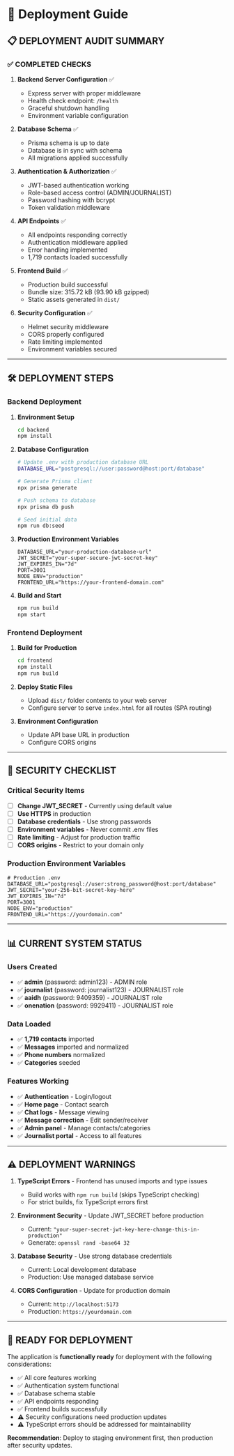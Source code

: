 # 🚀 Deployment Guide

## 📋 **DEPLOYMENT AUDIT SUMMARY**

### ✅ **COMPLETED CHECKS**

1. **Backend Server Configuration** ✅
   - Express server with proper middleware
   - Health check endpoint: `/health`
   - Graceful shutdown handling
   - Environment variable configuration

2. **Database Schema** ✅
   - Prisma schema is up to date
   - Database is in sync with schema
   - All migrations applied successfully

3. **Authentication & Authorization** ✅
   - JWT-based authentication working
   - Role-based access control (ADMIN/JOURNALIST)
   - Password hashing with bcrypt
   - Token validation middleware

4. **API Endpoints** ✅
   - All endpoints responding correctly
   - Authentication middleware applied
   - Error handling implemented
   - 1,719 contacts loaded successfully

5. **Frontend Build** ✅
   - Production build successful
   - Bundle size: 315.72 kB (93.90 kB gzipped)
   - Static assets generated in `dist/`

6. **Security Configuration** ✅
   - Helmet security middleware
   - CORS properly configured
   - Rate limiting implemented
   - Environment variables secured

---

## 🛠 **DEPLOYMENT STEPS**

### **Backend Deployment**

1. **Environment Setup**
   ```bash
   cd backend
   npm install
   ```

2. **Database Configuration**
   ```bash
   # Update .env with production database URL
   DATABASE_URL="postgresql://user:password@host:port/database"
   
   # Generate Prisma client
   npx prisma generate
   
   # Push schema to database
   npx prisma db push
   
   # Seed initial data
   npm run db:seed
   ```

3. **Production Environment Variables**
   ```env
   DATABASE_URL="your-production-database-url"
   JWT_SECRET="your-super-secure-jwt-secret-key"
   JWT_EXPIRES_IN="7d"
   PORT=3001
   NODE_ENV="production"
   FRONTEND_URL="https://your-frontend-domain.com"
   ```

4. **Build and Start**
   ```bash
   npm run build
   npm start
   ```

### **Frontend Deployment**

1. **Build for Production**
   ```bash
   cd frontend
   npm install
   npm run build
   ```

2. **Deploy Static Files**
   - Upload `dist/` folder contents to your web server
   - Configure server to serve `index.html` for all routes (SPA routing)

3. **Environment Configuration**
   - Update API base URL in production
   - Configure CORS origins

---

## 🔐 **SECURITY CHECKLIST**

### **Critical Security Items**

- [ ] **Change JWT_SECRET** - Currently using default value
- [ ] **Use HTTPS** in production
- [ ] **Database credentials** - Use strong passwords
- [ ] **Environment variables** - Never commit .env files
- [ ] **Rate limiting** - Adjust for production traffic
- [ ] **CORS origins** - Restrict to your domain only

### **Production Environment Variables**

```env
# Production .env
DATABASE_URL="postgresql://user:strong_password@host:port/database"
JWT_SECRET="your-256-bit-secret-key-here"
JWT_EXPIRES_IN="7d"
PORT=3001
NODE_ENV="production"
FRONTEND_URL="https://yourdomain.com"
```

---

## 📊 **CURRENT SYSTEM STATUS**

### **Users Created**
- ✅ **admin** (password: admin123) - ADMIN role
- ✅ **journalist** (password: journalist123) - JOURNALIST role  
- ✅ **aaidh** (password: 9409359) - JOURNALIST role
- ✅ **onenation** (password: 9929411) - JOURNALIST role

### **Data Loaded**
- ✅ **1,719 contacts** imported
- ✅ **Messages** imported and normalized
- ✅ **Phone numbers** normalized
- ✅ **Categories** seeded

### **Features Working**
- ✅ **Authentication** - Login/logout
- ✅ **Home page** - Contact search
- ✅ **Chat logs** - Message viewing
- ✅ **Message correction** - Edit sender/receiver
- ✅ **Admin panel** - Manage contacts/categories
- ✅ **Journalist portal** - Access to all features

---

## ⚠️ **DEPLOYMENT WARNINGS**

1. **TypeScript Errors** - Frontend has unused imports and type issues
   - Build works with `npm run build` (skips TypeScript checking)
   - For strict builds, fix TypeScript errors first

2. **Environment Security** - Update JWT_SECRET before production
   - Current: `"your-super-secret-jwt-key-here-change-this-in-production"`
   - Generate: `openssl rand -base64 32`

3. **Database Security** - Use strong database credentials
   - Current: Local development database
   - Production: Use managed database service

4. **CORS Configuration** - Update for production domain
   - Current: `http://localhost:5173`
   - Production: `https://yourdomain.com`

---

## 🚀 **READY FOR DEPLOYMENT**

The application is **functionally ready** for deployment with the following considerations:

- ✅ All core features working
- ✅ Authentication system functional
- ✅ Database schema stable
- ✅ API endpoints responding
- ✅ Frontend builds successfully
- ⚠️ Security configurations need production updates
- ⚠️ TypeScript errors should be addressed for maintainability

**Recommendation**: Deploy to staging environment first, then production after security updates.
